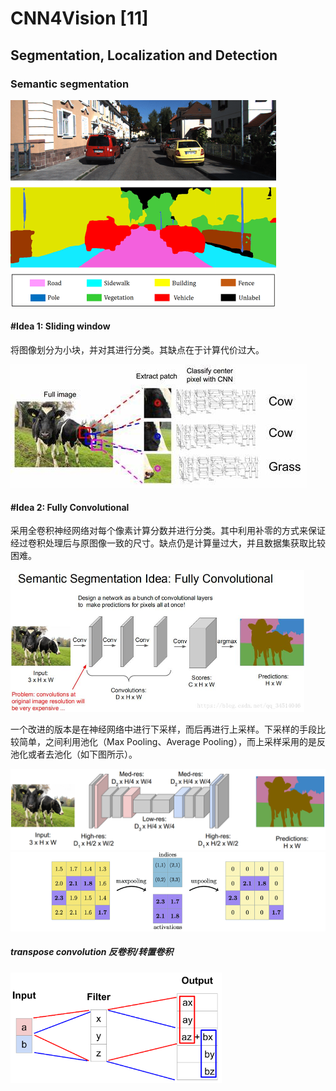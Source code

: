 # CNN4Vision [11]

## Segmentation, Localization and Detection

###  Semantic segmentation

<img src="./CNN4Vision [11].assets/Example-of-2D-semantic-segmentation-Top-input-image-Bottom-prediction.png" alt="查看源图像" style="zoom:50%;" />

#### #Idea 1: Sliding window

将图像划分为小块，并对其进行分类。其缺点在于计算代价过大。

<img src="./CNN4Vision [11].assets/OIP-20210504104020660.VziQiG6VbVtPhPk6JDCRlQHaDF" alt="查看源图像"  />

#### #Idea 2: Fully Convolutional

采用全卷积神经网络对每个像素计算分数并进行分类。其中利用补零的方式来保证经过卷积处理后与原图像一致的尺寸。缺点仍是计算量过大，并且数据集获取比较困难。

<img src="./CNN4Vision [11].assets/0186005ef38b4c77ceb7cccd8f904853.png" alt="查看源图像" style="zoom:50%;" />

一个改进的版本是在神经网络中进行下采样，而后再进行上采样。下采样的手段比较简单，之间利用池化（Max Pooling、Average Pooling），而上采样采用的是反池化或者去池化（如下图所示）。

<img src="./CNN4Vision [11].assets/semantic_segmentation_fully_convolutional_sampling.png" alt="查看源图像" style="zoom:50%;" />

<img src="./CNN4Vision [11].assets/Illustration-of-the-effects-of-the-maxpooling-and-unpooling-operations-on-a-4-A-4-feature.png" alt="查看源图像"  />

##### transpose convolution 反卷积/转置卷积

<img src="./CNN4Vision [11].assets/semantic_segmentation_transpose_convolution_1d_example.png" alt="查看源图像" style="zoom: 33%;" />

